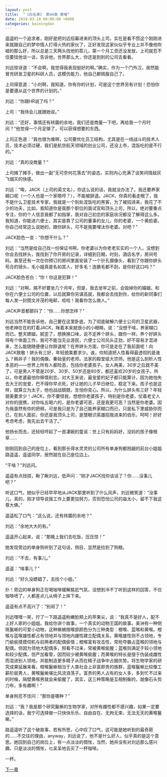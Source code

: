 ```yaml
---
layout: post
title:  "《白名单》 第44章 黄喉"
date: 2019-03-18 09:00:00 +0800
categories: baimingdan
---
```

遥遥的一个追求者，刚好是把刘远招募进来的顶头上司，实在是看不惯这个刚刚进来就跟自己的梦中情人打得火热的家伙了，正好发现这家伙似乎专业上并不像他吹嘘的那么好，所以总是三天两头找他的茬儿，第一个月工资还没发放，上司就忍不住要找他谈一谈，告诉他，世界那么大，你还是到别的公司去看看。

刘远惊讶道：“不会啊，我觉得我表现挺好的啊。”确实，作为一个门外汉，居然能冒充研发卫星的科研人员，这模仿能力，他自己都佩服自己了。

上司得意道：“小刘啊，我知道，你有你的计划，可是这个世界另有计划！恐怕你是要遵从这个世界的计划的。”

刘远：“你跟HR说了吗？”

上司：“我待会儿就跟她说。”

刘远：“还好，事情还有转圜的余地，我们还是商量一下吧，再给我一个月时间？”他觉得一个月足够了，可以获得想要的东西。

上司正色道：“我也很为难啊，公司要优化员工结构，尤其是在一线战斗的技术人员，技术必须过硬，我们是航空航天领域的创业公司，还没上市，混饭吃的是不行的。”

刘远：“真的没商量？”

上司摊了摊手，做出一副“无可奈何花落去”的姿态，实则内心充满了谈笑间情敌灰飞烟灭的快感。

刘远：“唉，JACK（上司的英文名），你这么说的话，我就没办法了。我还要养家糊口呢（一个人也是一个家嗯哼？），不能被辞退。JACK，你真的看走眼了，我不是什么卫星技术专家，我就是一个到处混饭吃的黑客，为了被招进来，我花了不少的功夫，比如，我知道你是我那个职位的面试官和顶头上司，所以，绝对要重点专注，你的个人信息我都了如指掌，我对自己初恋的家庭状况都没了解得这么多。我知道，你能进六便士，其实是靠了公司的董事的女儿，你的老婆，一个黄脸婆。你自己经常这么说她的，跟你姘头，可不是我要埋汰你老婆。对吧？”

JACK脸色一变：“你想干什么？”

刘远：“当然是给自己找一份保证书啊，你老婆以为你老老实实的一个人，没想到你会去找姘头，我找到了你开房的记录，详细到日期，时刻，酒店名字，房间号码，甚至还有一次在你预订的房间里面安装了一个针孔摄像头，看到了你跟你姘头苟合的镜头，毛小姐真是名如其人，好多毛！连腋毛都不刮，是你好这口吗？”

JACK脸色苍白：“你！你这是犯罪！”

刘远：“对啊，搞不好要坐几个月牢，但是，我去坐牢之前，会毁掉你的婚姻，和你在六便士公司的位置，以后就算你另谋高就，我都会去找到你，给你的新同事们每人发一封图文并茂的电邮，哈哈！我看你怎么做人。”

JACK声音都颤抖了：“你……你想怎样？”

刘远当然不能告诉他，自己要在这里卧底，为了彻底破解六便士公司的卫星武器，他老神在在的盯着JACK，眯着本来就很小的小眼睛，说：“没想干啥，养家糊口而已。整天嫖娼，腻歪了，想换换口味，说不定养个姘头，跟你一样。养个好姘头得有个体面工作，我可不能当无业游民，六便士公司风头正劲，好不容易才混进来，怎么能随随便便让你辞退呢？在养姘头方面，你可是走在了我前面呢！向JACK致敬！姘头有三好，年轻貌美要求少。诶，你知道把人性看得最透彻的是谁么？韩非子！我的偶像。秦始皇的老师。法家的殿堂级大宗师。他是这么剖析人性本恶的——世界上所有人都险恶，包括你老婆孩子。女人再美，30岁之后就不美了，可是男人不管是20岁、30岁、50岁还是80岁，都还喜欢20岁的女孩子。所以，你老婆最怕你移情别恋。对大王来说，最宠爱的妃子都只能算计，因为她怕失去大王的宠爱，巴不得你早点死，好让她的儿子早日继位，稳定下来。孩子也是这样，就算立为太子，他也战战兢兢，生怕你变心。所以，为什么姘头有三好？年轻貌美要求少！JACK，你不要怪我，想想你老婆孩子，特别是你老婆，仗着老丈人对你的提携，对你吆五喝六的，是你老婆可恶，还是我更可恶？当然是你老婆。因为我虽然有你的把柄，可是我只是为了自己能养家糊口而已，只是私下里威胁你而已，在别人面前，你还是我顶头上司，是慧眼识英雄招我进来的伯乐，呵呵！好好考虑考虑，我先出去干活了。”

他扬长而去，还轻轻哼起了一首凄婉的童谣：世上只有妈妈好，没妈的孩子像根草……

刚刚回到自己的座位上，看到那长得水灵灵的公司所有单身狗都觊觎的前台小姐姐路遥遥，遥遥同学，居然就在自己座位边上。

“干啥？”刘远问。

遥遥有点扭捏，瞅了瞅刘远，低声问：“刚才JACK找你谈话了？你……没事儿吧？”

听这口气，她似乎已经早早地从JACK那里听到了什么风声，刘远微笑道：“没事儿，真的，刚才领导说我工作上要更加努力，否则恐怕公司的庙太小，留不下我这尊大佛。”

遥遥松了口气：“这么说，还有转圜的余地？”

刘远：“余地大大的有。”

遥遥开心起来，说：“那晚上我们去吃饭，压压惊！”

她发现旁边的单身狗听到了这句话，侧目，显然是捡到了狗粮。

刘远：“不去，有事儿。”

遥遥：“啥事儿？”

刘远：“好久没嫖娼了，去找个小姐。”

扑！旁边的单身狗正在喝咖啡缓解尴尬气氛，没想到冷不丁听到这样的回答，不仅咖啡喷了，人都差点儿从椅子上摔下来。

遥遥有点不高兴了：“别闹了！”

刘远嘿嘿一笑，拧了一下路遥遥粉嫩脸颊上的苹果尖，说：“我真不是好人，配不上好人家的小姐姐。我给你讲个故事，一个真实的动物王国的故事。美洲有一种侧斑鬣蜥的可爱小动物，这种蜥蜴按喉部颜色分为三种类型：橙喉、蓝喉和黄喉。橙喉与蓝喉雄性都占有领地并与领地内雌性建立配偶关系，黄喉雄性则不占领地，专门偷偷摸摸伺机与前两者的配偶偷情；橙喉富有攻击性，常抢夺霸占蓝喉的领地与配偶，但因为领地大配偶多，照看不过来，常被黄喉偷腥；蓝喉则满足于较小领地和较少配偶，但严加看管，因而较少被黄喉偷腥；而黄喉的特长是擅于伪装成雌性而混进别人领地，并能制造更多精子从而在精子战争中占据优势。将生物学家的研究成果延展来看，橙喉鬣蜥相当于人类社会上非富即贵的族群，蓝喉鬣蜥比较像工薪阶层男人，黄喉鬣蜥堪比风流浪荡子。富贵的男人占有的女人多，多到忙不过来的时候，隔壁黄喉男就会来偷腥了，其实，这三种策略是互相制衡的，就像石头剪刀布，多有趣啊！”

单身狗忍不住问：“那你是哪种？”

刘远：“我？我是那个研究鬣蜥的生物学家，对所有雌性都不感兴趣，如果一定要选择的话，我宁可选择做一只快快乐乐、自由自在、无拘无束、无法无天的黄喉鬣蜥。”

路遥遥听了这个破故事，若有所思，心中叹了口气，这可能是她听到的最奇葩的……不交往的理由，anyway，刘远说了，他不是什么好人，似乎真的是这个意思。她回到自己的岗位上，有一点淡淡的惆怅，当然，她并没有对刘远那么感兴趣，只是淡淡的惆怅，乜呆呆地去买了一杯咖啡。

一杯。

[下一章](/baimingdan/2019/03/20/45.html)
